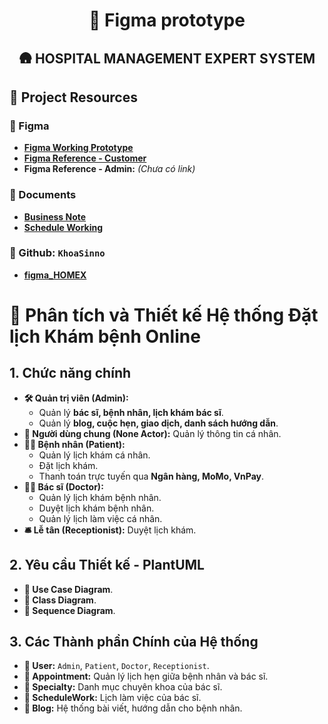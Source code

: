 <div align="center">

# 🔖 Figma prototype  

## 🛖 HOSPITAL MANAGEMENT EXPERT SYSTEM

</div>

## 🔗 Project Resources  

### 🎨 Figma  

- **[Figma Working Prototype](https://www.figma.com/design/xxXo1yWBvQtZoEjQ2t7lCW/Project-Figma---PYN---HTTT2211?node-id=34-47&p=f&t=6KAOhodyA2UltDyg-0)**  
- **[Figma Reference - Customer](https://www.figma.com/design/KaxD6zBpUpMq0sLqzwJX8H/DoctorHunt---Doctor-Consultant-Mobile-App-(Community)?node-id=0-1&p=f&t=yByZ9BQnSAxSQLQA-0)**  
- **Figma Reference - Admin:** _(Chưa có link)_  

### 📄 Documents  

- **[Business Note](https://docs.google.com/document/d/1ya6UClV7KJTG5VzYEF8G8-yvrhJxeWHWIi_07qigAuI/edit?usp=sharing)**  
- **[Schedule Working](https://docs.google.com/spreadsheets/d/1VRaBpYTzO6Wa7p0dzqGcebUMFUa7zOEqVWh7437t3us/edit?usp=drive_link)**  

### 👀 Github: `KhoaSinno`

- **[figma_HOMEX](https://github.com/KhoaSinno/figma_HOMEX)**  

# 📌 Phân tích và Thiết kế Hệ thống Đặt lịch Khám bệnh Online  

## **1. Chức năng chính**  

- **🛠️ Quản trị viên (Admin):**  
  - Quản lý **bác sĩ, bệnh nhân, lịch khám bác sĩ**.  
  - Quản lý **blog, cuộc hẹn, giao dịch, danh sách hướng dẫn**.  
- **👤 Người dùng chung (None Actor):** Quản lý thông tin cá nhân.
- **🧑‍⚕️ Bệnh nhân (Patient):**  
  - Quản lý lịch khám cá nhân.  
  - Đặt lịch khám.  
  - Thanh toán trực tuyến qua **Ngân hàng, MoMo, VnPay**.  
- **👨‍⚕️ Bác sĩ (Doctor):**  
  - Quản lý lịch khám bệnh nhân.
  - Duyệt lịch khám bệnh nhân.
  - Quản lý lịch làm việc cá nhân.  
- **🛎️ Lễ tân (Receptionist):** Duyệt lịch khám.  

## **2. Yêu cầu Thiết kế - PlantUML**  

- **📌 Use Case Diagram**.  
- **📌 Class Diagram**.  
- **📌 Sequence Diagram**.  

## **3. Các Thành phần Chính của Hệ thống**  

- **👤 User:** `Admin`, `Patient`, `Doctor`, `Receptionist`.  
- **📅 Appointment:** Quản lý lịch hẹn giữa bệnh nhân và bác sĩ.  
- **🏥 Specialty:** Danh mục chuyên khoa của bác sĩ.  
- **📆 ScheduleWork:** Lịch làm việc của bác sĩ.  
- **📝 Blog:** Hệ thống bài viết, hướng dẫn cho bệnh nhân.  

